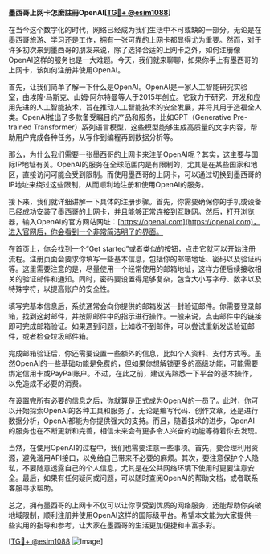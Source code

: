 **墨西哥上网卡怎麽註冊OpenAI[[TG💪+ @esim1088](https://t.me/s/esim1088)]**

在当今这个数字化的时代，网络已经成为我们生活中不可或缺的一部分。无论是在墨西哥旅游、学习还是工作，拥有一张可靠的上网卡都显得尤为重要。然而，对于许多初次来到墨西哥的朋友来说，除了选择合适的上网卡之外，如何注册像OpenAI这样的服务也是一大难题。今天，我们就来聊聊，如果你手上有墨西哥的上网卡，该如何注册并使用OpenAI。

首先，让我们简单了解一下什么是OpenAI。OpenAI是一家人工智能研究实验室，由埃隆·马斯克、山姆·阿尔特曼等人于2015年创立。它致力于研究、开发和应用先进的人工智能技术，旨在推动人工智能技术的安全发展，并将其用于造福全人类。OpenAI推出了多款备受瞩目的产品和服务，比如GPT（Generative Pre-trained Transformer）系列语言模型，这些模型能够生成高质量的文字内容，帮助用户完成各种任务，从写作到编程再到数据分析等。

那么，为什么我们需要一张墨西哥的上网卡来注册OpenAI呢？其实，这主要与国际IP地址有关。OpenAI的服务在全球范围内是有限制的，尤其是在某些国家和地区，直接访问可能会受到限制。而使用墨西哥的上网卡，可以通过切换到墨西哥的IP地址来绕过这些限制，从而顺利地注册和使用OpenAI的服务。

接下来，我们就详细讲解一下具体的注册步骤。首先，你需要确保你的手机或设备已经成功安装了墨西哥的上网卡，并且能够正常连接到互联网。然后，打开浏览器，输入OpenAI的官方网站网址：[https://openai.com](https://openai.com)，进入官网后，你会看到一个非常简洁明了的界面。

在首页上，你会找到一个“Get started”或者类似的按钮，点击它就可以开始注册流程。注册页面会要求你填写一些基本信息，包括你的邮箱地址、密码以及验证码等。这里需要注意的是，尽量使用一个经常使用的邮箱地址，这样方便后续接收相关的验证邮件和通知。同时，密码要设置得足够复杂，包含大小写字母、数字以及特殊字符，以提高账户的安全性。

填写完基本信息后，系统通常会向你提供的邮箱发送一封验证邮件。你需要登录邮箱，找到这封邮件，并按照邮件中的指示进行操作。一般来说，点击邮件中的链接即可完成邮箱验证。如果遇到问题，比如收不到邮件，可以尝试重新发送验证邮件，或者检查垃圾邮件箱。

完成邮箱验证后，你还需要设置一些额外的信息，比如个人资料、支付方式等。虽然OpenAI的一些基础功能是免费的，但如果你想解锁更多的高级功能，可能需要绑定信用卡或PayPal账户。不过，在此之前，建议先熟悉一下平台的基本操作，以免造成不必要的消费。

在设置完所有必要的信息之后，你就算是正式成为OpenAI的一员了。此时，你可以开始探索OpenAI的各种工具和服务了。无论是编写代码、创作文章，还是进行数据分析，OpenAI都能为你提供强大的支持。而且，随着技术的进步，OpenAI的服务也在不断更新和完善，相信未来会有更多令人兴奋的功能等待着你去发现。

当然，在使用OpenAI的过程中，我们也需要注意一些事项。首先，要合理利用资源，避免滥用API接口，以免给自己带来不必要的麻烦。其次，要注意保护个人隐私，不要随意透露自己的个人信息，尤其是在公共网络环境下使用时更要注意安全。最后，如果有任何疑问或问题，可以随时查阅OpenAI的帮助文档，或者联系客服寻求帮助。

总之，拥有墨西哥的上网卡不仅可以让你享受到优质的网络服务，还能帮助你突破地域限制，顺利注册并使用OpenAI这样的国际级平台。希望本文能为大家提供一些实用的指导和参考，让大家在墨西哥的生活更加便捷和丰富多彩。

[[TG💪+ @esim1088](https://t.me/s/esim1088) ![Image](https://i.postimg.cc/4NQfJmqS/Snipaste-2025-05-13-00-14-12.png)]